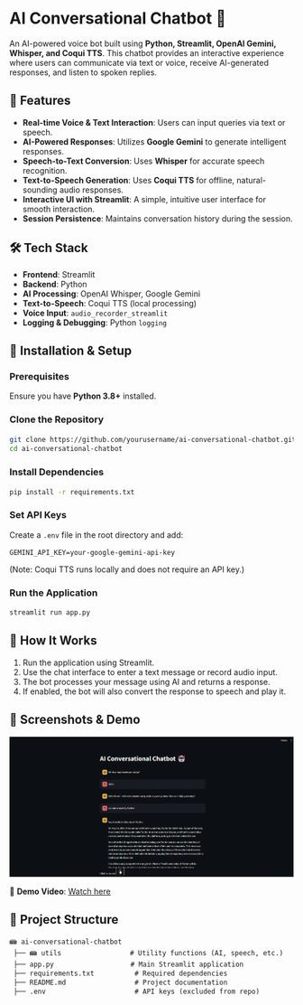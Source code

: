 # AI Conversational Chatbot 🤖

An AI-powered voice bot built using **Python, Streamlit, OpenAI Gemini, Whisper, and Coqui TTS**. This chatbot provides an interactive experience where users can communicate via text or voice, receive AI-generated responses, and listen to spoken replies.

## 🚀 Features
- **Real-time Voice & Text Interaction**: Users can input queries via text or speech.
- **AI-Powered Responses**: Utilizes **Google Gemini** to generate intelligent responses.
- **Speech-to-Text Conversion**: Uses **Whisper** for accurate speech recognition.
- **Text-to-Speech Generation**: Uses **Coqui TTS** for offline, natural-sounding audio responses.
- **Interactive UI with Streamlit**: A simple, intuitive user interface for smooth interaction.
- **Session Persistence**: Maintains conversation history during the session.

## 🛠️ Tech Stack
- **Frontend**: Streamlit
- **Backend**: Python
- **AI Processing**: OpenAI Whisper, Google Gemini
- **Text-to-Speech**: Coqui TTS (local processing)
- **Voice Input**: `audio_recorder_streamlit`
- **Logging & Debugging**: Python `logging`

## 📌 Installation & Setup
### Prerequisites
Ensure you have **Python 3.8+** installed.

### Clone the Repository
```bash
git clone https://github.com/yourusername/ai-conversational-chatbot.git
cd ai-conversational-chatbot
```

### Install Dependencies
```bash
pip install -r requirements.txt
```

### Set API Keys
Create a `.env` file in the root directory and add:
```env
GEMINI_API_KEY=your-google-gemini-api-key
```
(Note: Coqui TTS runs locally and does not require an API key.)

### Run the Application
```bash
streamlit run app.py
```

## 📌 How It Works
1. Run the application using Streamlit.
2. Use the chat interface to enter a text message or record audio input.
3. The bot processes your message using AI and returns a response.
4. If enabled, the bot will also convert the response to speech and play it.

## 📸 Screenshots & Demo
![Screenshot](https://github.com/farhanxmagure/VoiceBotxMagure/blob/main/Screenshot%202025-02-12%20150447.png)

🎥 **Demo Video**: [Watch here](https://github.com/farhanxmagure/VoiceBotxMagure/blob/main/Recording%202025-02-12%20101856.mp4)

## 🔧 Project Structure
```
📾 ai-conversational-chatbot
 ├── 📾 utils                 # Utility functions (AI, speech, etc.)
 ├── app.py                   # Main Streamlit application
 ├── requirements.txt          # Required dependencies
 ├── README.md                 # Project documentation
 ├── .env                      # API keys (excluded from repo)
```

